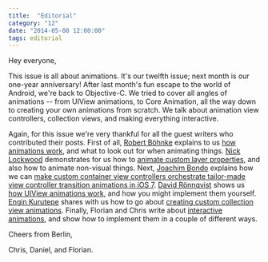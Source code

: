 ```yaml
---
title:  "Editorial"
category: "12"
date: "2014-05-08 12:00:00"
tags: editorial
---
```


Hey everyone,

This issue is all about animations. It's our twelfth issue; next month is our one-year anniversary! After last month's fun escape to the world of Android, we're back to Objective-C. We tried to cover all angles of animations -- from UIView animations, to Core Animation, all the way down to creating your own animations from scratch. We talk about animation view controllers, collection views, and making everything interactive.

Again, for this issue we're very thankful for all the guest writers who contributed their posts.
First of all, [Robert Böhnke](https://twitter.com/ceterum_censeo) explains to us [how animations work](/issue-12/animations-explained.html), and what to look out for when animating things.
[Nick Lockwood](https://twitter.com/nicklockwood) demonstrates for us how to [animate custom layer properties](/issue-12/animating-custom-layer-properties.html), and also how to animate non-visual things.
Next, [Joachim Bondo](https://twitter.com/osteslag) explains how we can [make custom container view controllers orchestrate tailor-made view controller transition animations in iOS 7](/issue-12/custom-container-view-controller-transitions.html).
[David Rönnqvist](https://twitter.com/davidronnqvist) shows us [how UIView animations work](/issue-12/view-layer-synergy.html), and how you might implement them yourself.
[Engin Kurutepe](https://twitter.com/ekurutepe) shares with us how to go about [creating custom collection view animations](/issue-12/collectionview-animations.html).
Finally, Florian and Chris write about [interactive animations](/issue-12/interactive-animations.html), and show how to implement them in a couple of different ways.

Cheers from Berlin,

Chris, Daniel, and Florian.

